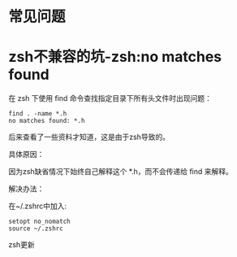 # 常见问题
# zsh不兼容的坑-zsh:no matches found
在 zsh 下使用 find 命令查找指定目录下所有头文件时出现问题：
```shell script
find . -name *.h
no matches found: *.h
```
后来查看了一些资料才知道，这是由于zsh导致的。

具体原因：

因为zsh缺省情况下始终自己解释这个 *.h，而不会传递给 find 来解释。

解决办法：

在~/.zshrc中加入:
```shell script
setopt no_nomatch
source ~/.zshrc
```
zsh更新
